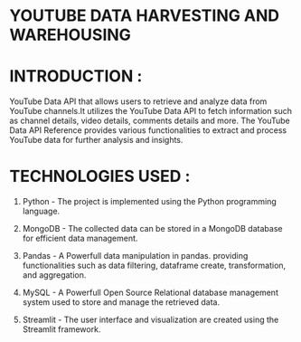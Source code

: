 # YOUTUBE DATA HARVESTING AND WAREHOUSING

# INTRODUCTION : 
  YouTube Data API that allows users to retrieve and analyze data from YouTube channels.It utilizes the YouTube Data API to fetch information such as channel details, video details, comments 
  details and more. The YouTube Data API Reference provides various functionalities to extract and process YouTube data for further analysis and insights.

# TECHNOLOGIES USED :
  1) Python - The project is implemented using the Python programming language.
   
  2) MongoDB - The collected data can be stored in a MongoDB database for efficient data management.
    
  3) Pandas - A Powerfull data manipulation in pandas. providing functionalities such as data filtering, dataframe create, transformation, and aggregation.
     
  4) MySQL - A Powerfull Open Source Relational database management system used to store and manage the retrieved data.
     
  5) Streamlit - The user interface and visualization are created using the Streamlit framework.
              




